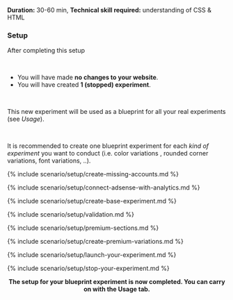**Duration:** <span class="label success">30-60 min</span>, **Technical skill required:** <span class="label warning">understanding of CSS &amp; HTML</span>

<div class="alert-message block-message info">
<h3>Setup</h3>
<p>After completing this setup</p>
<br />
<ul>
  <li>You will have made <strong>no changes to your website</strong>.</li>
  <li>You will have created <strong>1 (stopped) experiment</strong>.</li>
</ul>
<br />
<p>This new experiment will be used as a blueprint for all your real experiments (see <em>Usage</em>).</p>
<br />
<p>It is recommended to create one blueprint experiment for each <em>kind of experiment</em> you want to conduct (i.e. color variations , rounded corner variations, font variations, ..).</p>
</div>

{% include scenario/setup/create-missing-accounts.md %}

{% include scenario/setup/connect-adsense-with-analytics.md %}

{% include scenario/setup/create-base-experiment.md %}

{% include scenario/setup/validation.md %}

{% include scenario/setup/premium-sections.md %}

{% include scenario/setup/create-premium-variations.md %}

{% include scenario/setup/launch-your-experiment.md %}

{% include scenario/setup/stop-your-experiment.md %}

<div class="alert-message block-message info">
  <p style="text-align:center"><strong>The setup for your blueprint experiment is now completed. You can carry on with the Usage tab.</strong></p>
</div>